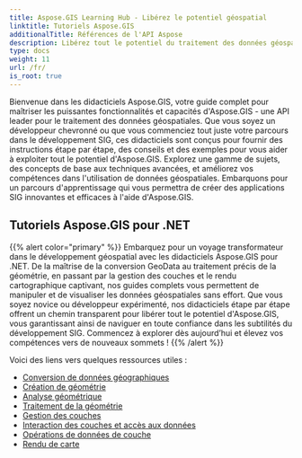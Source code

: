 ```yaml
---
title: Aspose.GIS Learning Hub - Libérez le potentiel géospatial
linktitle: Tutoriels Aspose.GIS
additionalTitle: Références de l'API Aspose
description: Libérez tout le potentiel du traitement des données géospatiales avec Aspose.GIS. Plongez dans nos didacticiels pour obtenir des conseils étape par étape et des conseils d'experts.
type: docs
weight: 11
url: /fr/
is_root: true
---
```


Bienvenue dans les didacticiels Aspose.GIS, votre guide complet pour maîtriser les puissantes fonctionnalités et capacités d'Aspose.GIS - une API leader pour le traitement des données géospatiales. Que vous soyez un développeur chevronné ou que vous commenciez tout juste votre parcours dans le développement SIG, ces didacticiels sont conçus pour fournir des instructions étape par étape, des conseils et des exemples pour vous aider à exploiter tout le potentiel d'Aspose.GIS. Explorez une gamme de sujets, des concepts de base aux techniques avancées, et améliorez vos compétences dans l'utilisation de données géospatiales. Embarquons pour un parcours d'apprentissage qui vous permettra de créer des applications SIG innovantes et efficaces à l'aide d'Aspose.GIS.

## Tutoriels Aspose.GIS pour .NET
{{% alert color="primary" %}}
Embarquez pour un voyage transformateur dans le développement géospatial avec les didacticiels Aspose.GIS pour .NET. De la maîtrise de la conversion GeoData au traitement précis de la géométrie, en passant par la gestion des couches et le rendu cartographique captivant, nos guides complets vous permettent de manipuler et de visualiser les données géospatiales sans effort. Que vous soyez novice ou développeur expérimenté, nos didacticiels étape par étape offrent un chemin transparent pour libérer tout le potentiel d'Aspose.GIS, vous garantissant ainsi de naviguer en toute confiance dans les subtilités du développement SIG. Commencez à explorer dès aujourd’hui et élevez vos compétences vers de nouveaux sommets !
{{% /alert %}}

Voici des liens vers quelques ressources utiles :
 
- [Conversion de données géographiques](./net/geo-data-conversion/)
- [Création de géométrie](./net/geometry-creation/)
- [Analyse géométrique](./net/geometry-analysis/)
- [Traitement de la géométrie](./net/geometry-processing/)
- [Gestion des couches](./net/layer-management/)
- [Interaction des couches et accès aux données](./net/layer-interaction-and-data-access/)
- [Opérations de données de couche](./net/layer-data-operations/)
- [Rendu de carte](./net/map-rendering/)